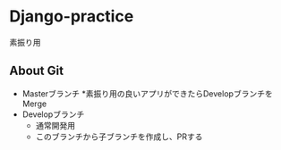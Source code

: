# Django-practice

素振り用

## About Git

* Masterブランチ
    *素振り用の良いアプリができたらDevelopブランチをMerge
* Developブランチ
    * 通常開発用
    * このブランチから子ブランチを作成し、PRする